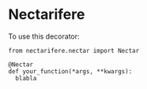 # Nectarifere

To use this decorator:

    from nectarifere.nectar import Nectar

    @Nectar
    def your_function(*args, **kwargs):
      blabla

